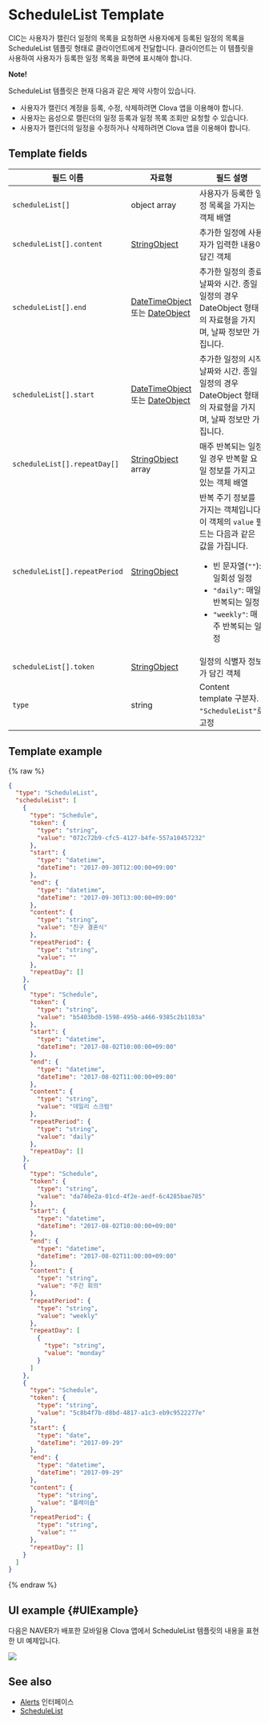 # ScheduleList Template
CIC는 사용자가 캘린더 일정의 목록을 요청하면 사용자에게 등록된 일정의 목록을 ScheduleList 템플릿 형태로 클라이언트에게 전달합니다. 클라이언트는 이 템플릿을 사용하여 사용자가 등록한 일정 목록을 화면에 표시해야 합니다.

<div class="note">
<p><strong>Note!</strong></p>
<p>ScheduleList 템플릿은 현재 다음과 같은 제약 사항이 있습니다.</p>
<ul>
  <li>사용자가 캘린더 계정을 등록, 수정, 삭제하려면 Clova 앱을 이용해야 합니다.</li>
  <li>사용자는 음성으로 캘린더의 일정 등록과 일정 목록 조회만 요청할 수 있습니다.</li>
  <li>사용자가 캘린더의 일정을 수정하거나 삭제하려면 Clova 앱을 이용해야 합니다.</li>
</ul>
</div>

## Template fields

| 필드 이름       | 자료형    | 필드 설명                     |
|---------------|---------|-----------------------------|
| `scheduleList[]`        | object array | 사용자가 등록한 일정 목록을 가지는 객체 배열   |
| `scheduleList[].content`       | [StringObject](/CIC/References/ContentTemplates/Shared_Objects.md#StringObject)     | 추가한 일정에 사용자가 입력한 내용이 담긴 객체 |
| `scheduleList[].end`           | [DateTimeObject](/CIC/References/ContentTemplates/Shared_Objects.md#DateTimeObject) 또는 [DateObject](/CIC/References/ContentTemplates/Shared_Objects.md#DateObject)  | 추가한 일정의 종료 날짜와 시간. 종일 일정의 경우 DateObject 형태의 자료형을 가지며, 날짜 정보만 가집니다. |
| `scheduleList[].start`         | [DateTimeObject](/CIC/References/ContentTemplates/Shared_Objects.md#DateTimeObject) 또는 [DateObject](/CIC/References/ContentTemplates/Shared_Objects.md#DateObject)  | 추가한 일정의 시작 날짜와 시간. 종일 일정의 경우 DateObject 형태의 자료형을 가지며, 날짜 정보만 가집니다. |
| `scheduleList[].repeatDay[]`     | [StringObject](/CIC/References/ContentTemplates/Shared_Objects.md#StringObject) array | 매주 반복되는 일정일 경우 반복할 요일 정보를 가지고 있는 객체 배열 |
| `scheduleList[].repeatPeriod`  | [StringObject](/CIC/References/ContentTemplates/Shared_Objects.md#StringObject)     | 반복 주기 정보를 가지는 객체입니다. 이 객체의 `value` 필드는 다음과 같은 값을 가집니다. <ul><li>빈 문자열(<code>""</code>): 일회성 일정 </li><li><code>"daily"</code>: 매일 반복되는 일정</li><li><code>"weekly"</code>: 매주 반복되는 일정</li></ul> |
| `scheduleList[].token`         | [StringObject](/CIC/References/ContentTemplates/Shared_Objects.md#StringObject)     | 일정의 식별자 정보가 담긴 객체  |
| `type`        | string                                                                              | Content template 구분자. `"ScheduleList"`로 고정             |

## Template example

{% raw %}

```json
{
  "type": "ScheduleList",
  "scheduleList": [
    {
      "type": "Schedule",
      "token": {
        "type": "string",
        "value": "072c72b9-cfc5-4127-b4fe-557a10457232"
      },
      "start": {
        "type": "datetime",
        "dateTime": "2017-09-30T12:00:00+09:00"
      },
      "end": {
        "type": "datetime",
        "dateTime": "2017-09-30T13:00:00+09:00"
      },
      "content": {
        "type": "string",
        "value": "친구 결혼식"
      },
      "repeatPeriod": {
        "type": "string",
        "value": ""
      },
      "repeatDay": []
    },
    {
      "type": "Schedule",
      "token": {
        "type": "string",
        "value": "b5403bd0-1598-495b-a466-9385c2b1103a"
      },
      "start": {
        "type": "datetime",
        "dateTime": "2017-08-02T10:00:00+09:00"
      },
      "end": {
        "type": "datetime",
        "dateTime": "2017-08-02T11:00:00+09:00"
      },
      "content": {
        "type": "string",
        "value": "데일리 스크럼"
      },
      "repeatPeriod": {
        "type": "string",
        "value": "daily"
      },
      "repeatDay": []
    },
    {
      "type": "Schedule",
      "token": {
        "type": "string",
        "value": "da740e2a-01cd-4f2e-aedf-6c4285bae785"
      },
      "start": {
        "type": "datetime",
        "dateTime": "2017-08-02T10:00:00+09:00"
      },
      "end": {
        "type": "datetime",
        "dateTime": "2017-08-02T11:00:00+09:00"
      },
      "content": {
        "type": "string",
        "value": "주간 회의"
      },
      "repeatPeriod": {
        "type": "string",
        "value": "weekly"
      },
      "repeatDay": [
        {
          "type": "string",
          "value": "monday"
        }
      ]
    },
    {
      "type": "Schedule",
      "token": {
        "type": "string",
        "value": "5c8b4f7b-d8bd-4817-a1c3-eb9c9522277e"
      },
      "start": {
        "type": "date",
        "dateTime": "2017-09-29"
      },
      "end": {
        "type": "datetime",
        "dateTime": "2017-09-29"
      },
      "content": {
        "type": "string",
        "value": "플레이숍"
      },
      "repeatPeriod": {
        "type": "string",
        "value": ""
      },
      "repeatDay": []
    }
  ]
}
```

{% endraw %}

## UI example {#UIExample}

다음은 NAVER가 배포한 모바일용 Clova 앱에서 ScheduleList 템플릿의 내용을 표현한 UI 예제입니다.

![](/CIC/Resources/Images/Content_Template-ScheduleList.png)

## See also
* [Alerts](/CIC/References/CICInterface/Alerts.md) 인터페이스
* [ScheduleList](/CIC/References/ContentTemplates/ScheduleList.md)
